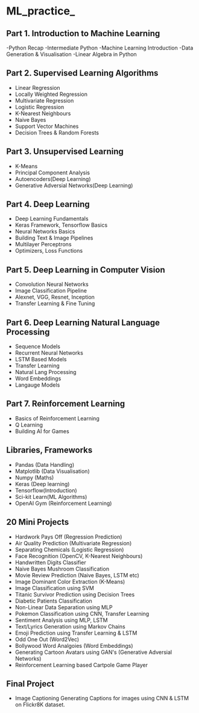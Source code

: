 # ML_practice_

## Part 1. Introduction to Machine Learning

-Python Recap
-Intermediate Python
-Machine Learning Introduction
-Data Generation & Visualisation
-Linear Algebra in Python

## Part 2. Supervised Learning Algorithms

- Linear Regression
- Locally Weighted Regression
- Multivariate Regression
- Logistic Regression
- K-Nearest Neighbours
- Naive Bayes
- Support Vector Machines
- Decision Trees & Random Forests

## Part 3. Unsupervised Learning

- K-Means
- Principal Component Analysis
- Autoencoders(Deep Learning)
- Generative Adversial Networks(Deep Learning) 

## Part 4. Deep Learning

- Deep Learning Fundamentals
- Keras Framework, Tensorflow Basics
- Neural Networks Basics
- Building Text & Image Pipelines
- Multilayer Perceptrons
- Optimizers, Loss Functions

## Part 5. Deep Learning in Computer Vision

- Convolution Neural Networks
- Image Classification Pipeline
- Alexnet, VGG, Resnet, Inception
- Transfer Learning & Fine Tuning 

## Part 6. Deep Learning Natural Language Processing

- Sequence Models
- Recurrent Neural Networks
- LSTM Based Models
- Transfer Learning
- Natural Lang Processing
- Word Embeddings
- Langauge Models

## Part 7. Reinforcement Learning

- Basics of Reinforcement Learning
- Q Learning
- Building AI for Games

## Libraries, Frameworks

- Pandas (Data Handling)
- Matplotlib (Data Visualisation)
- Numpy (Maths)
- Keras (Deep learning)
- Tensorflow(Introduction)
- Sci-kit Learn(ML Algorithms)
- OpenAI Gym (Reinforcement Learning)

## 20 Mini Projects 

- Hardwork Pays Off (Regression Prediction)
- Air Quality Prediction (Multivariate Regression)
- Separating Chemicals (Logistic Regression)
- Face Recognition (OpenCV, K-Nearest Neighbours)
- Handwritten Digits Classifier
- Naive Bayes Mushroom Classification
- Movie Review Prediction (Naive Bayes, LSTM etc)
- Image Dominant Color Extraction (K-Means)
- Image Classification using SVM
- Titanic Survivor Prediction using Decision Trees
- Diabetic Patients Classification
- Non-Linear Data Separation using MLP
- Pokemon Classification using CNN, Transfer Learning
- Sentiment Analysis using MLP, LSTM
- Text/Lyrics Generation using Markov Chains
- Emoji Prediction using Transfer Learning & LSTM
- Odd One Out (Word2Vec)
- Bollywood Word Analgoies (Word Embeddings)
- Generating Cartoon Avatars using GAN's (Generative Adversial Networks)
- Reinforcement Learning based Cartpole Game Player

## Final Project
- Image Captioning Generating Captions for images using CNN & LSTM on Flickr8K dataset.
